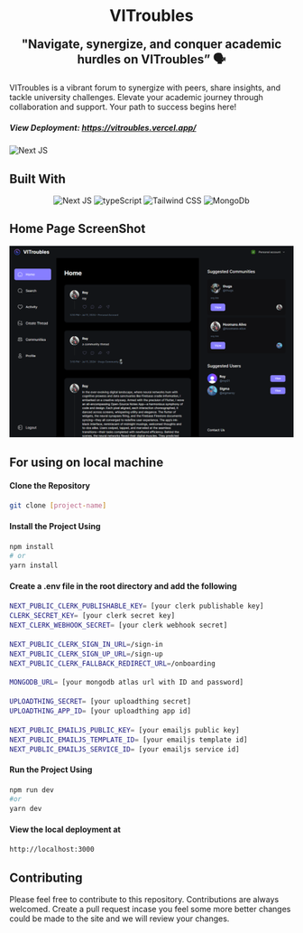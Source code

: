 <h1 align='center'>
VITroubles
</h1>
<p align='center' style="font-size:1.5em; font-weight:bold;">
"Navigate, synergize, and conquer academic hurdles on VITroubles” 🗣️
</p>

VITroubles is a vibrant forum to synergize with peers, share insights, and tackle university challenges. Elevate your academic journey through collaboration and support. Your path to success begins here!
##### View Deployment: https://vitroubles.vercel.app/
<img alt="Next JS" src="./public/mockup.png" />

## Built With
<p align='center'> 
<img alt="Next JS" src="https://img.shields.io/badge/Next-black?style=for-the-badge&logo=next.js&logoColor=white" />
<img alt="typeScript" src="https://img.shields.io/badge/TypeScript-007ACC?style=for-the-badge&logo=typescript&logoColor=white" />
<img alt="Tailwind CSS" src="https://img.shields.io/badge/Tailwind_CSS-38B2AC?style=for-the-badge&logo=tailwind-css&logoColor=white" />
<img alt="MongoDb" src="https://img.shields.io/badge/MongoDB-4EA94B?style=for-the-badge&logo=mongodb&logoColor=white" />
</p>

## Home Page ScreenShot
<p align='center'>
<img alt="Full page" src="public/VITroubles.png" />
</p>

## For using on local machine

#### Clone the Repository
```bash
git clone [project-name]
```

#### Install the Project Using
```bash
npm install
# or
yarn install
```

#### Create a .env file in the root directory and add the following
```bash
NEXT_PUBLIC_CLERK_PUBLISHABLE_KEY= [your clerk publishable key]
CLERK_SECRET_KEY= [your clerk secret key]
NEXT_CLERK_WEBHOOK_SECRET= [your clerk webhook secret]

NEXT_PUBLIC_CLERK_SIGN_IN_URL=/sign-in 
NEXT_PUBLIC_CLERK_SIGN_UP_URL=/sign-up 
NEXT_PUBLIC_CLERK_FALLBACK_REDIRECT_URL=/onboarding 

MONGODB_URL= [your mongodb atlas url with ID and password]

UPLOADTHING_SECRET= [your uploadthing secret]
UPLOADTHING_APP_ID= [your uploadthing app id]

NEXT_PUBLIC_EMAILJS_PUBLIC_KEY= [your emailjs public key]
NEXT_PUBLIC_EMAILJS_TEMPLATE_ID= [your emailjs template id]
NEXT_PUBLIC_EMAILJS_SERVICE_ID= [your emailjs service id]
```

#### Run the Project Using
```bash
npm run dev
#or
yarn dev
```

#### View the local deployment at
```bash
http://localhost:3000
```

## Contributing

Please feel free to contribute to this repository. Contributions are always welcomed. 
Create a pull request incase you feel some more better changes could be made to the site and we will review your changes.
